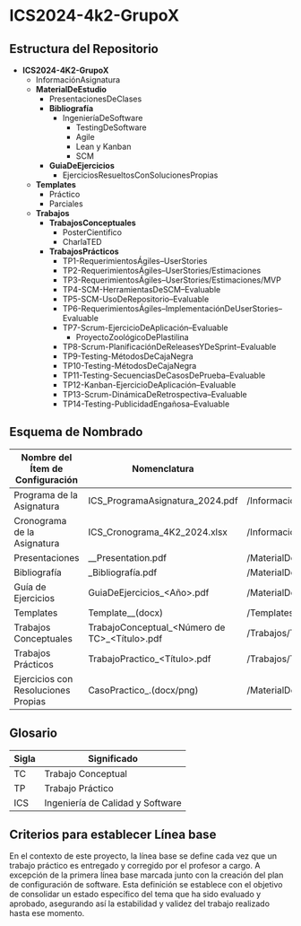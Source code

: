 # ICS2024-4k2-GrupoX

## Estructura del Repositorio
- **ICS2024-4K2-GrupoX**
  - InformaciónAsignatura
  - **MaterialDeEstudio**
    - PresentacionesDeClases
    - **Bibliografía**
      - IngenieríaDeSoftware
        - TestingDeSoftware
        - Agile
        - Lean y Kanban
        - SCM
    - **GuiaDeEjercicios**
      - EjerciciosResueltosConSolucionesPropias
  - **Templates**
    - Práctico
    - Parciales
  - **Trabajos**
    - **TrabajosConceptuales**
      - PosterCientifico
      - CharlaTED
    - **TrabajosPrácticos**
      - TP1-RequerimientosÁgiles–UserStories
      - TP2-RequerimientosÁgiles–UserStories/Estimaciones
      - TP3-RequerimientosÁgiles–UserStories/Estimaciones/MVP
      - TP4-SCM-HerramientasDeSCM–Evaluable
      - TP5-SCM-UsoDeRepositorio–Evaluable
      - TP6-RequerimientosÁgiles–ImplementaciónDeUserStories–Evaluable
      - TP7-Scrum-EjercicioDeAplicación–Evaluable
      	- ProyectoZoológicoDePlastilina
      - TP8-Scrum-PlanificaciónDeReleasesYDeSprint–Evaluable
      - TP9-Testing-MétodosDeCajaNegra
      - TP10-Testing-MétodosDeCajaNegra
      - TP11-Testing-SecuenciasDeCasosDePrueba–Evaluable
      - TP12-Kanban-EjercicioDeAplicación–Evaluable
      - TP13-Scrum-DinámicaDeRetrospectiva–Evaluable
      - TP14-Testing-PublicidadEngañosa–Evaluable


## Esquema de Nombrado
| **Nombre del Ítem de Configuración**      | **Nomenclatura**                                    | **Ubicación Física**                                                        |
|-------------------------------------------|----------------------------------------------------|-----------------------------------------------------------------------------|
| Programa de la Asignatura                 | ICS_ProgramaAsignatura_2024.pdf                     | /InformaciónAsignatura/                                                     |
| Cronograma de la Asignatura               | ICS_Cronograma_4K2_2024.xlsx                        | /InformaciónAsignatura/                                                     |
| Presentaciones                            | <Numero><Unidad><numero>_<NombreTema>_Presentation.pdf | /MaterialDeEstudio/PresentacionesDeClases/                                  |
| Bibliografía                              | <NombreDelLibro>_Bibliografía.pdf                   | /MaterialDeEstudio/BibliografíaYTextos/                                     |
| Guía de Ejercicios                        | GuiaDeEjercicios_<Año>.pdf                          | /MaterialDeEstudio/GuiaDeEjercicios/                                        |
| Templates                                 | Template_<Nombre del Template>_<ext>(docx)          | /Templates/<TipoDeTemplate>/                                                |
| Trabajos Conceptuales                     | TrabajoConceptual_<Número de TC>_<Título>.pdf       | /Trabajos/TrabajosConceptuales/<TipoDeTrabajoConceptual>/                   |
| Trabajos Prácticos                        | TrabajoPractico_<Título>.pdf                        | /Trabajos/TrabajosPrácticos/<NroTP>/                                        |
| Ejercicios con Resoluciones Propias       | CasoPractico_<NumeroDelCasoPractico>_<NombreAutor>_<Tema>.(docx/png) | /MaterialDeEstudio/GuiaDeEjercicios/EjerciciosResueltosConSolucionesPropias/ |

## Glosario
| **Sigla** | **Significado**                             |
|-----------|---------------------------------------------|
| TC        | Trabajo Conceptual                          |
| TP        | Trabajo Práctico                            |
| ICS       | Ingeniería de Calidad y Software            |

## Criterios para establecer Línea base
En el contexto de este proyecto, la línea base se define cada vez que un trabajo práctico es entregado y corregido por el profesor a cargo. A excepción de la primera línea base marcada junto con la creación del plan de configuración de software.
Esta definición se establece con el objetivo de consolidar un estado específico del tema que ha sido evaluado y aprobado, asegurando así la estabilidad y validez del trabajo realizado hasta ese momento.
